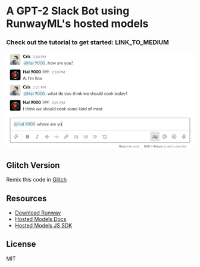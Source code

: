 # A GPT-2 Slack Bot using RunwayML's hosted models

### Check out the tutorial to get started: LINK_TO_MEDIUM

![demo](assets/demo.gif)

## Glitch Version

Remix this code in [Glitch]()

## Resources

- [Download Runway](https://runwayml.com/download)
- [Hosted Models Docs](https://learn.runwayml.com/#/how-to/hosted-models)
- [Hosted Models JS SDK](https://github.com/runwayml/hosted-models)

## License

MIT
